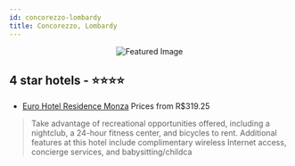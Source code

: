 ```yaml
---
id: concorezzo-lombardy
title: Concorezzo, Lombardy
---
```


<center><img src="https://i.travelapi.com/hotels/3000000/2070000/2069200/2069125/d1af7b4d_z.jpg" alt="Featured Image" /></center>


##  4 star hotels - ⭐️⭐️⭐️⭐️

-    [Euro Hotel Residence Monza](https://us.hurb.com/hotels/concorezzo/euro-hotel-residence-monza-JNP-JP162574?cmp=18055) Prices from R$319.25
   > Take advantage of recreational opportunities offered, including a nightclub, a 24-hour fitness center, and bicycles to rent. Additional features at this hotel include complimentary wireless Internet access, concierge services, and babysitting/childca
